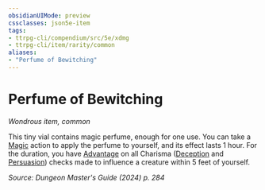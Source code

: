 ```yaml
---
obsidianUIMode: preview
cssclasses: json5e-item
tags:
- ttrpg-cli/compendium/src/5e/xdmg
- ttrpg-cli/item/rarity/common
aliases: 
- "Perfume of Bewitching"
---
```

# Perfume of Bewitching
*Wondrous item, common*  



This tiny vial contains magic perfume, enough for one use. You can take a [Magic](/3-Mechanics/CLI/actions.md#Magic) action to apply the perfume to yourself, and its effect lasts 1 hour. For the duration, you have [Advantage](/3-Mechanics/CLI/variant-rules/advantage-xphb.md) on all Charisma ([Deception](/3-Mechanics/CLI/skills.md#Deception) and [Persuasion](/3-Mechanics/CLI/skills.md#Persuasion)) checks made to influence a creature within 5 feet of yourself.

*Source: Dungeon Master's Guide (2024) p. 284*